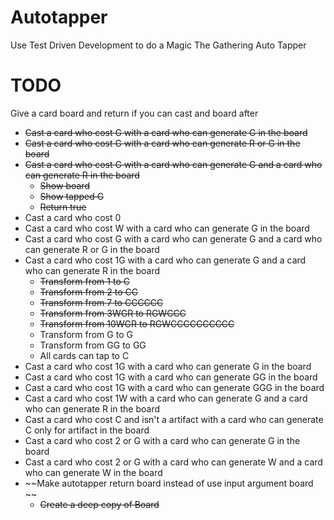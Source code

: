 # Autotapper
Use Test Driven Development to do a Magic The Gathering Auto Tapper

# TODO 

Give a card board and return if you can cast and board after
* ~~Cast a card who cost G with a card who can generate G in the board~~
* ~~Cast a card who cost G with a card who can generate R or G in the board~~
* ~~Cast a card who cost G with a card who can generate G and a card who can generate R in the board~~
  * ~~Show board~~
  * ~~Show tapped G~~
  * ~~Return true~~
* Cast a card who cost 0
* Cast a card who cost W with a card who can generate G in the board
* Cast a card who cost G with a card who can generate G and a card who can generate R or G in the board
* Cast a card who cost 1G with a card who can generate G and a card who can generate R in the board
  * ~~Transform from 1 to C~~
  * ~~Transform from 2 to CC~~
  * ~~Transform from 7 to CCCCCC~~
  * ~~Transform from 3WGR to RGWCCC~~
  * ~~Transform from 10WGR to RGWCCCCCCCCCC~~
  * Transform from G to G
  * Transform from GG to GG
  * All cards can tap to C
* Cast a card who cost 1G with a card who can generate G in the board
* Cast a card who cost 1G with a card who can generate GG in the board
* Cast a card who cost 1G with a card who can generate GGG in the board
* Cast a card who cost 1W with a card who can generate G and a card who can generate R in the board
* Cast a card who cost C and isn't a artifact with a card who can generate C only for artifact in the board
* Cast a card who cost 2 or G with a card who can generate G in the board
* Cast a card who cost 2 or G with a card who can generate W and a card who can generate W in the board
* ~~Make autotapper return board instead of use input argument board ~~
  * ~~Create a deep copy of Board~~
